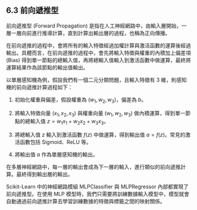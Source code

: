 ## 6.3 前向遞推型

前向遞推型 (Forward Propagation) 是指在人工神經網路中，由輸入層開始，一層一層向前進行推導計算，直到計算出輸出層的過程，也稱為正向傳播。

在前向遞推的過程中，會將所有的輸入特徵經過加權計算與激活函數的運算後經過輸出。具體而言，在前向遞推的過程中，會先將輸入特徵與權重的內積加上偏差項 (Bias) 得到單一節點的總輸入值，再將總輸入值輸入到激活函數中做運算，最終將運算結果作為該節點的輸出值輸出。

以單層感知機為例，假設我們有一個二元分類問題，且輸入特徵有 3 維，則感知機的前向遞推計算過程如下：

1. 初始化權重與偏差，假設權重為 $(w_1, w_2, w_3)$，偏差為 $b$。

2. 將輸入特徵向量 $(x_1, x_2, x_3)$ 與權重向量 $(w_1, w_2, w_3)$ 做內積運算，得到單一節點的總輸入值 $z = w_1x_1 + w_2x_2 + w_3x_3$。

3. 將總輸入值 $z$ 輸入到激活函數 $f(z)$ 中做運算，得到輸出值 $a = f(z)$。常見的激活函數包括 Sigmoid、ReLU 等。

4. 將輸出值 $a$ 作為單層感知機的輸出。

在多層神經網路中，每一層的輸出會成為下一層的輸入，進行類似的前向遞推計算。最終得到輸出層的輸出。

Scikit-Learn 中的神經網路模組 MLPClassifier 與 MLPRegressor 內部都實現了前向遞推型。在使用 MLP 模型時，我們只需要將訓練數據輸入模型中，模型就會自動通過前向遞推計算去學習訓練數據的特徵與標籤之間的映射關係。